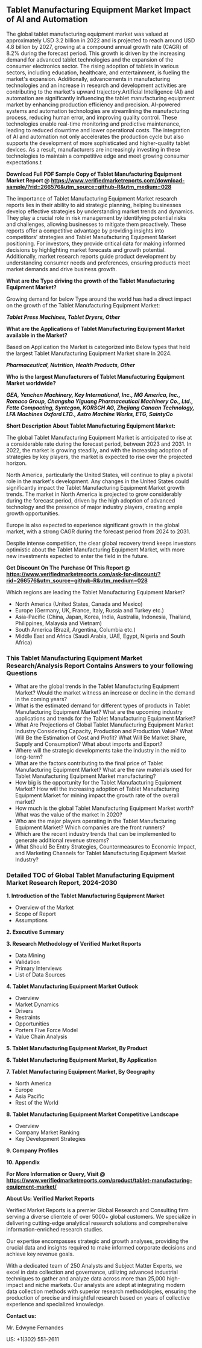 <h2>Tablet Manufacturing Equipment Market Impact of AI and Automation</h2>The global tablet manufacturing equipment market was valued at approximately USD 3.2 billion in 2022 and is projected to reach around USD 4.8 billion by 2027, growing at a compound annual growth rate (CAGR) of 8.2% during the forecast period. This growth is driven by the increasing demand for advanced tablet technologies and the expansion of the consumer electronics sector. The rising adoption of tablets in various sectors, including education, healthcare, and entertainment, is fueling the market's expansion. Additionally, advancements in manufacturing technologies and an increase in research and development activities are contributing to the market's upward trajectory.Artificial Intelligence (AI) and automation are significantly influencing the tablet manufacturing equipment market by enhancing production efficiency and precision. AI-powered systems and automation technologies are streamlining the manufacturing process, reducing human error, and improving quality control. These technologies enable real-time monitoring and predictive maintenance, leading to reduced downtime and lower operational costs. The integration of AI and automation not only accelerates the production cycle but also supports the development of more sophisticated and higher-quality tablet devices. As a result, manufacturers are increasingly investing in these technologies to maintain a competitive edge and meet growing consumer expectations.t</p><p id="" class=""><strong>Download Full PDF Sample Copy of Tablet Manufacturing Equipment Market Report @ <a href="https://www.verifiedmarketreports.com/download-sample/?rid=266576&utm_source=github-R&utm_medium=028" target="_blank">https://www.verifiedmarketreports.com/download-sample/?rid=266576&utm_source=github-R&utm_medium=028</a></strong></p><p>The importance of&nbsp;Tablet Manufacturing Equipment Market research reports lies in their ability to aid strategic planning, helping businesses develop effective strategies by understanding market trends and dynamics. They play a crucial role in risk management by identifying potential risks and challenges, allowing businesses to mitigate them proactively. These reports offer a competitive advantage by providing insights into competitors' strategies and Tablet Manufacturing Equipment Market positioning. For investors, they provide critical data for making informed decisions by highlighting market forecasts and growth potential. Additionally, market research reports guide product development by understanding consumer needs and preferences, ensuring products meet market demands and drive business growth.</p><p><strong>What are the&nbsp;Type driving the growth of the Tablet Manufacturing Equipment Market?</strong></p><p id="" class="">Growing demand for below Type around the world has had a direct impact on the growth of the Tablet Manufacturing Equipment Market:</p><em><strong>Tablet Press Machines, Tablet Dryers, Other</strong></em></p><strong>What are the&nbsp;Applications&nbsp;of Tablet Manufacturing Equipment Market available in the Market?</strong></p><p id="" class="">Based on Application the Market is categorized into Below types that held the largest Tablet Manufacturing Equipment Market share In 2024.</p><em><strong>Pharmaceutical, Nutrition, Health Products, Other</strong></em></p><strong>Who is the largest Manufacturers of Tablet Manufacturing Equipment Market worldwide?</strong></p><p><em><strong>GEA, Yenchen Machinery, Key International, Inc., MG America, Inc., Romaco Group, Changsha Yiguang Pharmaceutical Machinery Co., Ltd., Fette Compacting, Syntegon, KORSCH AG, Zhejiang Canaan Technology, LFA Machines Oxford LTD., Astro Machine Works, ETG, SaintyCo</strong></em></p><p id="" class=""><strong>Short Description About Tablet Manufacturing Equipment Market:</strong></p><p>The global Tablet Manufacturing Equipment Market is anticipated to rise at a considerable rate during the forecast period, between 2023 and 2031. In 2022, the market is growing steadily, and with the increasing adoption of strategies by key players, the market is expected to rise over the projected horizon.</p><p>North America, particularly the United States, will continue to play a pivotal role in the market's development. Any changes in the United States could significantly impact the Tablet Manufacturing Equipment Market growth trends. The market in North America is projected to grow considerably during the forecast period, driven by the high adoption of advanced technology and the presence of major industry players, creating ample growth opportunities.</p><p>Europe is also expected to experience significant growth in the global market, with a strong CAGR during the forecast period from 2024 to 2031.</p><p>Despite intense competition, the clear global recovery trend keeps investors optimistic about the Tablet Manufacturing Equipment Market, with more new investments expected to enter the field in the future.</p><p id="" class=""><strong>Get Discount On The Purchase Of This Report @ <a href="https://www.verifiedmarketreports.com/ask-for-discount/?rid=266576&utm_source=github-R&utm_medium=028" target="_blank">https://www.verifiedmarketreports.com/ask-for-discount/?rid=266576&utm_source=github-R&utm_medium=028</a></strong></p>Which regions are leading the Tablet Manufacturing Equipment Market?</p><ul><li>North America (United States, Canada and Mexico)</li><li>Europe (Germany, UK, France, Italy, Russia and Turkey etc.)</li><li>Asia-Pacific (China, Japan, Korea, India, Australia, Indonesia, Thailand, Philippines, Malaysia and Vietnam)</li><li>South America (Brazil, Argentina, Columbia etc.)</li><li>Middle East and Africa (Saudi Arabia, UAE, Egypt, Nigeria and South Africa)</li></ul><h3 id="" class="">This Tablet Manufacturing Equipment Market Research/Analysis Report Contains Answers to your following Questions</h3><ul><li>What are the global trends in the Tablet Manufacturing Equipment Market? Would the market witness an increase or decline in the demand in the coming years?</li><li>What is the estimated demand for different types of products in Tablet Manufacturing Equipment Market? What are the upcoming industry applications and trends for the Tablet Manufacturing Equipment Market?</li><li>What Are Projections of Global Tablet Manufacturing Equipment Market Industry Considering Capacity, Production and Production Value? What Will Be the Estimation of Cost and Profit? What Will Be Market Share, Supply and Consumption? What about imports and Export?</li><li>Where will the strategic developments take the industry in the mid to long-term?</li><li>What are the factors contributing to the final price of Tablet Manufacturing Equipment Market? What are the raw materials used for Tablet Manufacturing Equipment Market manufacturing?</li><li>How big is the opportunity for the Tablet Manufacturing Equipment Market? How will the increasing adoption of Tablet Manufacturing Equipment Market for mining impact the growth rate of the overall market?</li><li>How much is the global Tablet Manufacturing Equipment Market worth? What was the value of the market In 2020?</li><li>Who are the major players operating in the Tablet Manufacturing Equipment Market? Which companies are the front runners?</li><li>Which are the recent industry trends that can be implemented to generate additional revenue streams?</li><li>What Should Be Entry Strategies, Countermeasures to Economic Impact, and Marketing Channels for Tablet Manufacturing Equipment Market Industry?</li></ul><h3 id="" class="">Detailed TOC of Global Tablet Manufacturing Equipment Market Research Report, 2024-2030</h3><p id="" class=""><strong>1. Introduction of the Tablet Manufacturing Equipment Market</strong></p><ul><li>Overview of the Market</li><li>Scope of Report</li><li>Assumptions</li></ul><p id="" class=""><strong>2. Executive Summary</strong></p><p id="" class=""><strong>3. Research Methodology of Verified Market Reports</strong></p><ul><li>Data Mining</li><li>Validation</li><li>Primary Interviews</li><li>List of Data Sources</li></ul><p id="" class=""><strong>4. Tablet Manufacturing Equipment Market Outlook</strong></p><ul><li>Overview</li><li>Market Dynamics</li><li>Drivers</li><li>Restraints</li><li>Opportunities</li><li>Porters Five Force Model</li><li>Value Chain Analysis</li></ul><p id="" class=""><strong>5. Tablet Manufacturing Equipment Market, By Product</strong></p><p id="" class=""><strong>6. Tablet Manufacturing Equipment Market, By Application</strong></p><p id="" class=""><strong>7. Tablet Manufacturing Equipment Market, By Geography</strong></p><ul><li>North America</li><li>Europe</li><li>Asia Pacific</li><li>Rest of the World</li></ul><p id="" class=""><strong>8. Tablet Manufacturing Equipment Market Competitive Landscape</strong></p><ul><li>Overview</li><li>Company Market Ranking</li><li>Key Development Strategies</li></ul><p id="" class=""><strong>9. Company Profiles</strong></p><p id="" class=""><strong>10. Appendix</strong></p><p id="" class=""><strong>For More Information or Query, Visit @ <a href="https://www.verifiedmarketreports.com/product/tablet-manufacturing-equipment-market/" target="_blank">https://www.verifiedmarketreports.com/product/tablet-manufacturing-equipment-market/</a></strong></p><p id="" class=""><strong>About Us: Verified Market Reports</strong></p><p id="" class="">Verified Market Reports is a premier Global Research and Consulting firm serving a diverse clientele of over 5000+ global customers. We specialize in delivering cutting-edge analytical research solutions and comprehensive information-enriched research studies.</p><p id="" class="">Our expertise encompasses strategic and growth analyses, providing the crucial data and insights required to make informed corporate decisions and achieve key revenue goals.</p><p id="" class="">With a dedicated team of 250 Analysts and Subject Matter Experts, we excel in data collection and governance, utilizing advanced industrial techniques to gather and analyze data across more than 25,000 high-impact and niche markets. Our analysts are adept at integrating modern data collection methods with superior research methodologies, ensuring the production of precise and insightful research based on years of collective experience and specialized knowledge.</p><p id="" class=""><strong>Contact us:</strong></p><p id="" class="">Mr. Edwyne Fernandes</p><p id="" class="">US: +1(302) 551-2611</p>